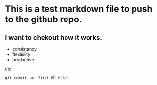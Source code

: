 # This is a test markdown file to push to the github repo.

## I want to chekout how it works.

- consistancy
- flexibility
- productive

etc

`git commit -m 'first MD file'`
